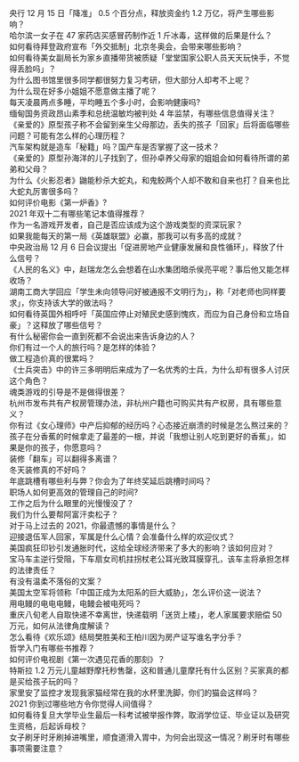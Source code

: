 央行 12 月 15 日「降准」 0.5 个百分点，释放资金约 1.2 万亿，将产生哪些影响？  
哈尔滨一女子在 47 家药店买感冒药制作近 1 斤冰毒，这样做的后果是什么？  
如何看待拜登政府宣布「外交抵制」北京冬奥会，会带来哪些影响？  
如何看待美女副局长为家乡直播带货被质疑「堂堂国家公职人员天天玩快手，不觉得丢脸吗」？  
为什么图书馆里很多同学都很努力复习考研，但大部分人却考不上呢？  
为什么现在好多小姐姐不愿意做主播了呢？  
每天凌晨两点多睡，平均睡五个多小时，会影响健康吗?  
缅甸国务资政昂山素季和总统温敏均被判处 4 年监禁，有哪些信息值得关注？  
《亲爱的》原型孩子称不会留到亲生父母那边，丢失的孩子「回家」后将面临哪些问题？可能有怎么样的心理历程？  
汽车架构就是造车「秘籍」吗？国产车是否掌握了这一技术？  
《亲爱的》原型孙海洋的儿子找到了，但孙卓养父母家的姐姐会如何看待所谓的弟弟和父母？  
为什么《火影忍者》鼬能秒杀大蛇丸，和鬼鲛两个人却不敢和自来也打？自来也比大蛇丸厉害很多吗？  
如何评价电影《第一炉香》?  
2021 年双十二有哪些笔记本值得推荐？  
作为一名游戏开发者，自己是否应该成为这个游戏类型的资深玩家？  
如果我能每天的第一局《英雄联盟》必赢，那我可以有多高的成就？  
中央政治局 12 月 6 日会议提出「促进房地产业健康发展和良性循环」，释放了什么信号？  
《人民的名义》中，赵瑞龙怎么会想着在山水集团暗杀侯亮平呢？事后他又能怎样收场？  
湖南工商大学回应「学生未向领导问好被通报不文明行为」，称「对老师也同样要求」，你支持该大学的做法吗？  
如何看待英国外相呼吁「英国应停止对殖民史感到愧疚，而应为自己身份和立场自豪」？这释放了哪些信号？  
有什么秘密你会一直到死都不会说出来告诉身边的人？  
你们有过一个人的旅行吗？是怎样的体验？  
做工程造价真的很累吗？  
《士兵突击》中的许三多明明后来成为了一名优秀的士兵，为什么却有很多人讨厌这个角色？  
魂类游戏的引导是不是做得很差？  
杭州市发布共有产权房管理办法，非杭州户籍也可购买共有产权房，具有哪些意义？  
你有过《女心理师》中产后抑郁的经历吗？心态接近崩溃的时候是怎么熬过来的？  
孩子在分香蕉的时候拿走了最差的一根，并说「我想让别人吃到更好的香蕉」，如果是你的孩子，你愿意吗？  
装修「翻车」可以翻得多离谱？  
冬天装修真的不好吗？  
年底跳槽有哪些利与弊？你会为了年终奖延后跳槽时间吗？  
职场人如何更高效的管理自己的时间?  
工作之后为什么眼里的光慢慢没了？  
我们为什么要帮阿富汗卖松子？  
对于马上过去的 2021，你最遗憾的事情是什么？  
迎接退伍军人回家，军属是什么心情？会准备什么样的欢迎仪式？  
美国疯狂印钞引发通胀时代，这给全球经济带来了多大的影响？该如何应对？  
宝马车主逆行受阻，下车扇女司机拄拐杖老公耳光致耳膜穿孔，该车主将承担怎样的法律责任？  
有没有温柔不落俗的文案？  
美国太空军将领称「中国正成为太阳系的巨大威胁」，怎么评价这一说法？  
用电鳗的电电电鳗，电鳗会被电死吗？  
重庆八旬老人自取快递不幸离世，快递载明「送货上楼」，老人家属要求赔偿 50 万元，如何从法律角度解读？  
怎么看待《欢乐颂》结局樊胜美和王柏川因为房产证写谁名字分手？  
哲学入门有哪些书推荐？  
如何评价电视剧《第一次遇见花香的那刻》？  
特斯拉 1.2 万元儿童越野摩托秒售罄，这和普通儿童摩托有什么区别？买家真的都是买给孩子玩的吗？  
家里安了监控才发现我家猫经常在我的水杯里洗脚，你们的猫会这样吗？  
2021 你到过哪些地方令你觉得人间值得？  
如何看待复旦大学毕业生最后一科考试被举报作弊，取消学位证、毕业证以及研究生资格，后起诉母校？  
女子刷牙时牙刷掉进嘴里，顺食道滑入胃中，为何会出现这一情况？刷牙时有哪些事项需要注意？  
